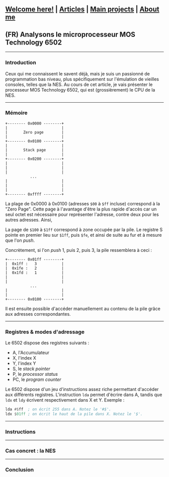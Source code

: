 ## [Welcome here!](https://vpenando.github.io) | [Articles](https://vpenando.github.io/articles.html) | [Main projects](https://vpenando.github.io/projects.html) | [About me](https://vpenando.github.io/about.html)

## (FR) Analysons le microprocesseur MOS Technology 6502

---

### Introduction
Ceux qui me connaissent le savent déjà, mais je suis un passionné de programmation bas niveau, plus spécifiquement sur l'émulation de vieilles consoles, telles que la NES.
Au cours de cet article, je vais présenter le processeur MOS Technology 6502, qui est (grossièrement) le CPU de la NES.

---

### Mémoire

```
+-------- 0x0000 --------+
|                        |
|       Zero page        |
|                        |
+-------- 0x0100 --------+
|                        |
|       Stack page       |
|                        |
+-------- 0x0200 --------+
|                        |
|                        |
|                        |
           ...
|                        |
|                        |
|                        |
+-------- 0xffff --------+
```

La plage de 0x0000 à 0x0100 (adresses `$00` à `$ff` incluse) correspond à la "Zero Page". Cette page à l'avantage d'être la plus rapide d'accès car un seul octet est nécessaire pour représenter l'adresse, contre deux pour les autres adresses. Ainsi, 

La page de `$100`  à `$1ff` correspond à zone occupée par la pile. Le registre S pointe en premier lieu sur `$1ff`, puis `$fe`, et ainsi de suite au fur et à mesure que l'on *push*.

Concrètement, si l'on *push* 1, puis 2, puis 3, la pile ressemblera à ceci :
```
+-------- 0x01ff --------+
|  0x1ff :   3           |
|  0x1fe :   2           |
|  0x1fd :   1           |
|                        |
|                        |
           ...
|                        |
|                        |
+-------- 0x0100 --------+
```
Il est ensuite possible d'accéder manuellement au contenu de la pile grâce aux adresses correspondantes.

---

### Registres & modes d'adressage
Le 6502 dispose des registres suivants :
* A, l'Accumulateur
* X, l'index X
* Y, l'index Y
* S, le *stack pointer*
* P, le *processor status*
* PC, le *program counter*

Le 6502 dispose d'un jeu d'instructions assez riche permettant d'accéder aux différents registres. L'instruction `lda` permet d'écrire dans A, tandis que `ldx` et `ldy` écrivent respectivement dans X et Y.
Exemple :
```asm
lda #$ff  ; on écrit 255 dans A. Notez le '#$'.
ldx $01ff ; on écrit le haut de la pile dans X. Notez le '$'.
```


---

### Instructions

---

### Cas concret : la NES

---

### Conclusion
